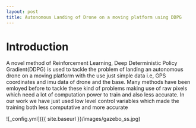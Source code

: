 ```yaml
---
layout: post
title: Autonomous Landing of Drone on a moving platform using DDPG
---
```


# Introduction #
A novel method of Reinforcement Learning, Deep Deterministic Policy Gradient(DDPG) is used to tackle the problem of landing an autonomous drone on a moving platform with the use just simple data i.e, GPS coordinates and imu data of drone and the base. Many methods have been emloyed before to tackle these kind of problems making use of raw pixels which need a lot of computation power to train and also less accurate. In our work we have just used low level control variables which made the training both less computative and more accurate    

![_config.yml]({{ site.baseurl }}/images/gazebo_ss.jpg)
